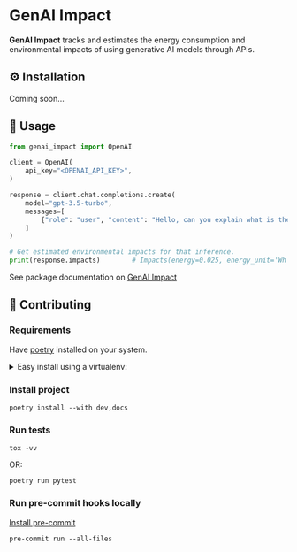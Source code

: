GenAI Impact
============

**GenAI Impact** tracks and estimates the energy consumption and environmental impacts of using generative AI models through APIs.


## ⚙️ Installation

Coming soon...

## 🚀 Usage

```python
from genai_impact import OpenAI

client = OpenAI(
    api_key="<OPENAI_API_KEY>",
)

response = client.chat.completions.create(
    model="gpt-3.5-turbo",
    messages=[
        {"role": "user", "content": "Hello, can you explain what is the GenAI Impact project?"}
    ]
)

# Get estimated environmental impacts for that inference.
print(response.impacts)        # Impacts(energy=0.025, energy_unit='Wh', ...)
```



See package documentation on [GenAI Impact](<link-to-mkdocs-material>)

## 💪 Contributing

### Requirements

Have [poetry](https://python-poetry.org/docs/#installation) installed on your system.


<details>
<summary>
Easy install using a virtualenv:
</summary>

Create a venv:

```shell
python3 -m venv .venv
source .venv/bin/activate
```

Install poetry:

```shell
pip install poetry
```

</details>


### Install project

```shell
poetry install --with dev,docs
```


### Run tests

```shell
tox -vv
```

OR:

```shell
poetry run pytest
```


### Run pre-commit hooks locally

[Install pre-commit](https://pre-commit.com/)

```shell
pre-commit run --all-files
```

